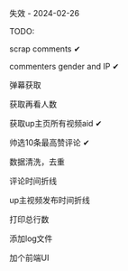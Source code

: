 失效 - 2024-02-26

TODO:

scrap comments  ✔

commenters gender and IP  ✔

弹幕获取  

获取再看人数  

获取up主页所有视频aid      ✔

帅选10条最高赞评论       ✔

数据清洗，去重

评论时间折线

up主视频发布时间折线

打印总行数

添加log文件

加个前端UI 

